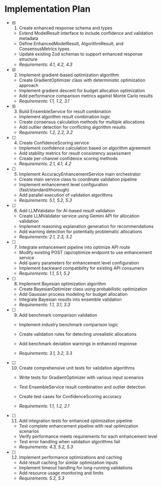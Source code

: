 # Implementation Plan

- [x] 1. Create enhanced response schema and types






  - Extend ModelResult interface to include confidence and validation metadata
  - Define EnhancedModelResult, AlgorithmResult, and ConsensusMetrics types
  - Update existing Zod schemas to support enhanced response structure
  - _Requirements: 4.1, 4.2, 4.3_

- [x] 2. Implement gradient-based optimization algorithm






  - Create GradientOptimizer class with deterministic optimization approach
  - Implement gradient descent for budget allocation optimization
  - Add performance comparison metrics against Monte Carlo results
  - _Requirements: 1.1, 1.2, 3.1_

- [x] 3. Build EnsembleService for result combination






  - Implement algorithm result combination logic
  - Create consensus calculation methods for multiple allocations
  - Add outlier detection for conflicting algorithm results
  - _Requirements: 1.2, 2.2, 3.2_

- [ ] 4. Create ConfidenceScoring service



  - Implement confidence calculation based on algorithm agreement
  - Add stability metrics for result consistency assessment
  - Create per-channel confidence scoring methods
  - _Requirements: 2.1, 4.1, 4.2_


- [ ] 5. Implement AccuracyEnhancementService main orchestrator


  - Create main service class to coordinate validation pipeline
  - Implement enhancement level configuration (fast/standard/thorough)
  - Add parallel execution of validation algorithms
  - _Requirements: 5.1, 5.2, 5.3_


- [ ] 6. Add LLMValidator for AI-based result validation


  - Create LLMValidator service using Gemini API for allocation validation
  - Implement reasoning explanation generation for recommendations
  - Add warning detection for potentially problematic allocations
  - _Requirements: 2.1, 2.3, 3.2_


- [ ] 7. Integrate enhancement pipeline into optimize API route


  - Modify existing POST /api/optimize endpoint to use enhancement service
  - Add query parameters for enhancement level configuration
  - Implement backward compatibility for existing API consumers
  - _Requirements: 1.1, 5.1, 5.2_


- [ ] 8. Implement Bayesian optimization algorithm


  - Create BayesianOptimizer class using probabilistic optimization
  - Add Gaussian process modeling for budget allocation
  - Integrate Bayesian results into ensemble validation
  - _Requirements: 1.1, 3.1, 3.3_


- [ ] 9. Add benchmark comparison validation


  - Implement industry benchmark comparison logic
  - Create validation rules for detecting unrealistic allocations
  - Add benchmark deviation warnings in enhanced response

  - _Requirements: 3.1, 3.2, 3.3_

- [ ] 10. Create comprehensive unit tests for validation algorithms


  - Write tests for GradientOptimizer with various input scenarios
  - Test EnsembleService result combination and outlier detection


  - Create test cases for ConfidenceScoring accuracy
  - _Requirements: 1.1, 1.2, 2.1_

- [ ] 11. Add integration tests for enhanced optimization pipeline



  - Test complete enhancement pipeline with real optimization scenarios
  - Verify performance meets requirements for each enhancement level
  - Test error handling when validation algorithms fail
  - _Requirements: 4.3, 5.2, 5.3_

- [ ] 12. Implement performance optimizations and caching


  - Add result caching for similar optimization inputs
  - Implement timeout handling for long-running validations
  - Add resource usage monitoring and limits
  - _Requirements: 5.2, 5.3_